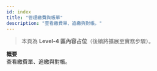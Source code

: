 ```yaml
---
id: index
title: "管理繳費與帳單"
description: "查看繳費單、追繳與對帳。"
---
```


> 本頁為 **Level-4 區內容占位**（後續將擴展至實務步驟）。

**概要**  
查看繳費單、追繳與對帳。
